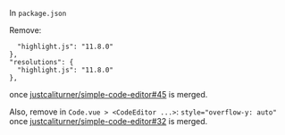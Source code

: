 In `package.json`

Remove:

```
  "highlight.js": "11.8.0"
},
"resolutions": {
  "highlight.js": "11.8.0"
},
```

once [justcaliturner/simple-code-editor#45](https://github.com/justcaliturner/simple-code-editor/pull/45) is merged.

Also, remove in `Code.vue > <CodeEditor ...>`: `style="overflow-y: auto"` once [justcaliturner/simple-code-editor#32](https://github.com/justcaliturner/simple-code-editor/pull/32) is merged.
